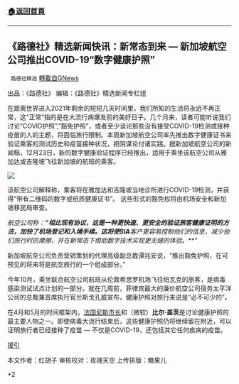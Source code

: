 ###  [:house:返回首頁](https://github.com/ourhimalayas/txt)
---

## 《路德社》精选新闻快讯：新常态到来 — 新加坡航空公司推出COVID-19“数字健康护照”
` 路德社精选` [轉載自GNews](https://gnews.org/zh-hans/688775/)

出品：《路德社》 编辑：《路德社》精选新闻专栏组

在距离世界进入2021年剩余的短短几天时间里，我们所知的生活将永远不再正常，这“正常”指的是在大流行病爆发前的美好日子。几个月来，读者可能听说我们讨论”COVID护照”,”豁免护照”，或者至少谈论那些没有接受COVID-19检测或接种疫苗的人的主题，将面临旅行限制。本周新加坡航空公司率先推出数字健康证书来验证乘客的测试历史和疫苗接种状况，把阴谋论付诸实践。据新加坡航空公司的新闻稿，12月23日，新的数字健康验证程序已经推出，适用于乘坐该航空公司从雅加达或吉隆坡飞往新加坡的航班的乘客。

![]()![](https://gnews.org/wp-content/uploads/2020/12/2702.png)

该航空公司解释称，乘客将在雅加达和吉隆坡当地诊所进行COVID-19检测，并获得“带有二维码的数字或纸质健康证书”。 这些形式的豁免权将由机场安全和新加坡移民局审查。

*航空公司称：**“**相比现有协议，这是一种更快速、更安全的验证旅客健康证明的方法，加快了机场登记和入境手续。这将使**SIA**客户更容易控制他们的信息，减少他们旅行时的摩擦，并在新常态下借助数字技术实现更无缝的体验。**“*

新加坡航空公司负责营销策划的代理高级副总裁谭兆安说，“推出豁免护照，在可预见的将来将是航空旅行的一个组成部分。”

今年10月，乘坐联合航空公司航班从伦敦希思罗机场飞往纽瓦克的旅客，是病毒感染测试试点计划的一部分。就在几周前，菲律宾最大的廉价航空公司宿务太平洋公司的总裁兼首席执行官兰斯戈孔威宣布，健康护照对旅行来说是”必不可少的”。

在4月和5月的时间框架内，[法国尼斯市长](https://www.zerohedge.com/health/mayor-nice-demands-health-passports-enterleave-france)和（微软）**比尔·盖茨**是讨论健康护照的最主要人物之一。即使病毒大流行结束后，这些健康护照仍将继续留在附近，可以证明旅行者已经接种了疫苗 — 不仅是COVID-19，还包括其它任何疾病的疫苗。

[援引](https://www.zerohedge.com/geopolitical/singapore-airlines-launches-covid-19-digital-health-passport-passengers)

本文作者：红胡子
审核校对：玫瑰天空
上传排版：糖果儿

+2
